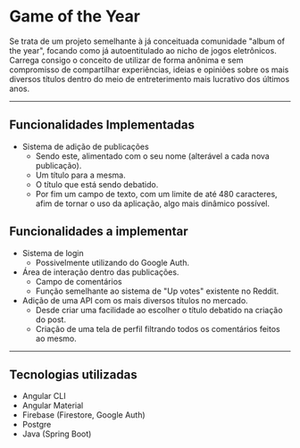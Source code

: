 # Game of the Year
Se trata de um projeto semelhante à já conceituada comunidade "album of the year", focando como já autoentitulado ao nicho de jogos eletrônicos. Carrega consigo o conceito de utilizar de forma anônima e sem compromisso de compartilhar experiências, ideias e opiniões sobre os mais diversos títulos dentro do meio de entreterimento mais lucrativo dos últimos anos.

---
## Funcionalidades Implementadas
- Sistema de adição de publicações
    - Sendo este, alimentado com o seu nome (alterável a cada nova publicação).
    - Um título para a mesma.
    - O título que está sendo debatido.
    - Por fim um campo de texto, com um limite de até 480 caracteres, afim de tornar o uso da aplicação, algo mais dinâmico possível.

## Funcionalidades a implementar
- Sistema de login
    - Possivelmente utilizando do Google Auth.
- Área de interação dentro das publicações.
    - Campo de comentários
    - Função semelhante ao sistema de "Up votes" existente no Reddit.
- Adição de uma API com os mais diversos títulos no mercado.
    - Desde criar uma facilidade ao escolher o título debatido na criação do post.
    - Criação de uma tela de perfil filtrando todos os comentários feitos ao mesmo.


---
## Tecnologias utilizadas
- Angular CLI
- Angular Material
- Firebase (Firestore, Google Auth)
- Postgre
- Java (Spring Boot)